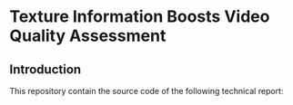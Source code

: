 Texture Information Boosts Video Quality Assessment
===
Introduction
---
This repository contain the source code of the following technical report:
